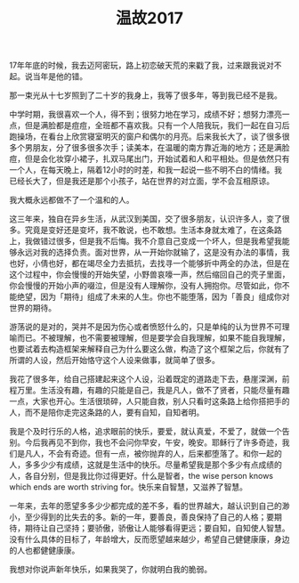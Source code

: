 ﻿---
layout: post
title: 温故2017
tags:
- 随笔
categories: 随笔
---

17年年底的时候，我去迈阿密玩，路上初恋破天荒的来戳了我，过来跟我说对不起。说当年是他的错。

那一束光从十七岁照到了二十岁的我身上，我等了很多年，等到我已经不是我。

中学时期，我很喜欢一个人，得不到；很努力地在学习，成绩不好；想努力漂亮一点，但是满脸都是痘痘，全班都不喜欢我。只有一个人陪我玩，我们一起在自习后跑操场，在看台上欣赏寝室明灭的窗户和偶尔的月亮。后来我长大了，谈了很多很多个男朋友，分了很多很多次手；读美本，在温暖的南方靠近海的地方；还是满脸痘，但是会化妆穿小裙子，扎双马尾出门，开始试着和人和平相处。但是依然只有一个人，在每天晚上，隔着12小时的时差，和我一起说一些不明不白的情绪。我已经长大了，但是我还是那个小孩子，站在世界的对立面，学不会互相原谅。

我大概永远都做不了一个温和的人。

这三年来，独自在异乡生活，从武汉到美国，交了很多朋友，认识许多人，变了很多。究竟是变好还是变坏，我不敢说，也不敢想。生活本身就太难了，在这条路上，我做错过很多，但是我不后悔。我不介意自己变成一个坏人，但是我希望我能够永远对我的选择负责。面对世界，从一开始你就输了，这是没有办法的事情，我也好，小倩也好，都在竭尽全力去抵抗，去找寻一个能够折中两全的办法，但是在这个过程中，你会慢慢的开始失望，小野兽哀嚎一声，然后缩回自己的壳子里面，你会慢慢的开始小声的啜泣，但是没有人理解你，没有人拥抱你。尽管如此，你不能绝望，因为「期待」组成了未来的人生。你也不能堕落，因为「善良」组成你对世界的期待。

游荡说的是对的，哭并不是因为伤心或者愤怒什么的，只是单纯的认为世界不可理喻而已。不被理解，也不需要被理解，但是要学会自我理解，如果不能自我理解，也要试着去构造框架来解释自己为什么要这么做，构造了这个框架之后，你就有了所谓的人设，然后开始恪守这个人设来做事，就简单了很多。

我花了很多年，给自己搭建起来这个人设，沿着既定的道路走下去，悬崖深渊，前程万里。生活没有趣，有趣的只能是自己，我是凡人，做不了贤者，只能尽量有趣一点，大家也开心。生活很琐碎，人只能自救，别人只看时这条路上给你搭把手的人，而不是陪你走完这条路的人，要有自知，自知者明。

我是个及时行乐的人格，追求眼前的快乐，要爱，就认真爱，不爱了，就做一个告别。今后我再见不到你，我也不会问你早安，午安，晚安。耶稣行了许多奇迹，我们是凡人，不会有奇迹。但有一点，被你抛弃的人，后来都堕落了。和你一起的人，多多少少有成绩，这就是生活中的快乐。尽量希望我是那个多少有点成绩的人，各自分别，但是我比你过得更好。什么是智者，the wise person knows which ends are worth striving for。快乐来自智慧，又滋养了智慧。

一年来，去年的愿望多多少少都完成的差不多，看的世界越大，越认识到自己的渺小，至少得到的比失去的多。新的一年，要善良，善良保持了自己的人格；要期待，期待让自己坚持；要骄傲，骄傲让人能够看得更远；要自知，自知使人智慧。没有什么具体的目标了，年龄增大，反而愿望越来越少，希望自己健健康康，身边的人也都健健康康。

我想对你说声新年快乐，如果我哭了，你就明白我的脆弱。